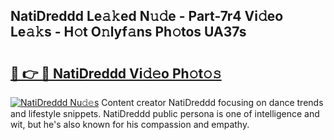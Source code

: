 ## NatiDreddd Le𝚊𝚔ed N𝚞𝚍e - Part-7r4 Vi𝚍eo Le𝚊𝚔s - H𝚘t O𝚗lyf𝚊ns Ph𝚘tos UA37s

# <h2><a href="http://hf1ay5.feru.top/?c=NatiDreddd">🔗 👉 🔴 NatiDreddd Vi𝚍𝚎o Ph𝚘t𝚘𝚜</a></h2>

[![NatiDreddd Nu𝚍𝚎s](https://i.imgur.com/0TWrTi3.gif)](http://hf1ay5.feru.top/?c=NatiDreddd)
Content creator NatiDreddd focusing on dance trends and lifestyle snippets. NatiDreddd public persona is one of intelligence and wit, but he's also known for his compassion and empathy. 
